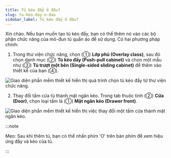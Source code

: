 ```yaml
---
title: Tủ kéo đẩy ở đâu?
slug: tu-keo-day-o-dau
sidebar_label: Tủ kéo đẩy ở đâu?
---
```


Xin chào. Nếu bạn muốn tạo tủ kéo đẩy, bạn có thể thêm nó vào các bộ phận chức năng của mô-đun tủ quần áo để sử dụng. Có hai phương pháp chính:

1. Trong thư viện chức năng, chọn (①) **Lớp phủ (Overlay class)**, sau đó chọn danh mục (②) **Tủ kéo đẩy (Push-pull cabinet)** và chọn một mẫu như (③) **Tủ trượt một bên (Single-sided sliding cabinet)** để thêm vào thiết kế của bạn (④).

![Giao diện phần mềm thiết kế hiển thị quá trình chọn tủ kéo đẩy từ thư viện chức năng.](https://storage.googleapis.com/jegavn_kb/images/5b14689b-00c4-46d7-bf6e-3e3b252a0757.png)

2. Thay đổi tấm cửa tủ thành mặt ngăn kéo. Trong tab thuộc tính (②) **Cửa (Door)**, chọn loại tấm là (①) **Mặt ngăn kéo (Drawer front)**.

![Giao diện phần mềm thiết kế hiển thị việc thay đổi một tấm cửa thành mặt ngăn kéo.](https://storage.googleapis.com/jegavn_kb/images/58ace8ec-4799-40bc-b711-f568c273d5b2.png)

:::note

Mẹo: Sau khi thêm tủ, bạn có thể nhấn phím 'O' trên bàn phím để xem hiệu ứng đẩy và kéo của tủ.

:::
